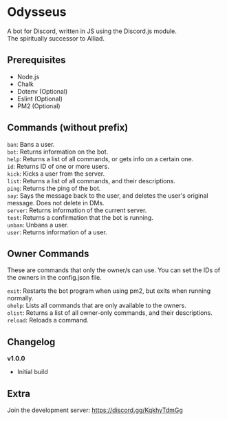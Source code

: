 # Odysseus
A bot for Discord, written in JS using the Discord.js module.  
The spiritually successor to Alliad.  

## Prerequisites
* Node.js
* Chalk
* Dotenv (Optional)
* Eslint (Optional)
* PM2 (Optional)

## Commands (without prefix)
`ban`: Bans a user.  
`bot`: Returns information on the bot.  
`help`: Returns a list of all commands, or gets info on a certain one.  
`id`: Returns ID of one or more users.  
`kick`: Kicks a user from the server.  
`list`: Returns a list of all commands, and their descriptions.  
`ping`: Returns the ping of the bot.  
`say`: Says the message back to the user, and deletes the user's original message. Does not delete in DMs.  
`server`: Returns information of the current server.  
`test`: Returns a confirmation that the bot is running.  
`unban`: Unbans a user.  
`user`: Returns information of a user.

## Owner Commands
These are commands that only the owner/s can use. You can set the IDs of the owners in the config.json file.  
  
`exit`: Restarts the bot program when using pm2, but exits when running normally.  
`ohelp`: Lists all commands that are only available to the owners.  
`olist`: Returns a list of all owner-only commands, and their descriptions.  
`reload`: Reloads a command.  

## Changelog
**v1.0.0**
* Initial build

## Extra
Join the development server: https://discord.gg/KqkhyTdmGg
